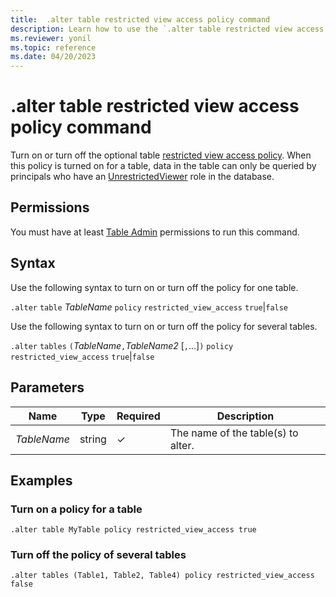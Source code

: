 ```yaml
---
title:  .alter table restricted view access policy command
description: Learn how to use the `.alter table restricted view access policy` command to turn on or turn off the table's restricted view access policy.
ms.reviewer: yonil
ms.topic: reference
ms.date: 04/20/2023
---
```

# .alter table restricted view access policy command

Turn on or turn off the optional table [restricted view access policy](restrictedviewaccesspolicy.md). When this policy is turned on for a table, data in the table can only be queried by principals who have an [UnrestrictedViewer](./access-control/role-based-access-control.md) role in the database.

## Permissions

You must have at least [Table Admin](access-control/role-based-access-control.md) permissions to run this command.

## Syntax

Use the following syntax to turn on or turn off the policy for one table.

`.alter` `table` *TableName* `policy` `restricted_view_access` `true`|`false`

Use the following syntax to turn on or turn off the policy for several tables.

`.alter` `tables` `(`*TableName*`,`*TableName2* [`,`...]`)` `policy` `restricted_view_access` `true`|`false`

## Parameters

| Name | Type | Required | Description |
|--|--|--|--|
| *TableName* | string | &check; | The name of the table(s) to alter. |

## Examples

### Turn on a policy for a table

```kusto
.alter table MyTable policy restricted_view_access true
```

### Turn off the policy of several tables

```kusto
.alter tables (Table1, Table2, Table4) policy restricted_view_access false
```
